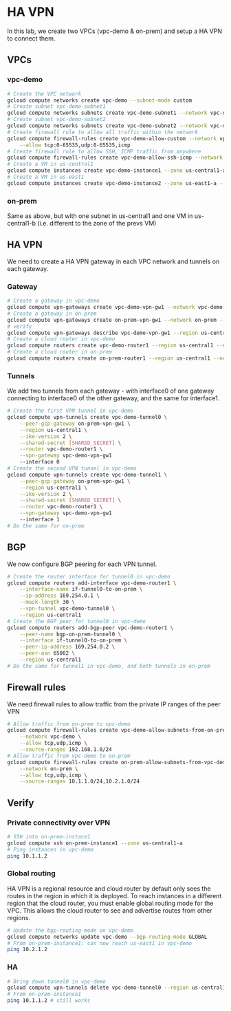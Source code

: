 # HA VPN
In this lab, we create two VPCs (vpc-demo & on-prem) and setup a HA VPN to connect them.

## VPCs
### vpc-demo
```sh
# Create the VPC network
gcloud compute networks create vpc-demo --subnet-mode custom
# Create subnet vpc-demo-subnet1
gcloud compute networks subnets create vpc-demo-subnet1 --network vpc-demo --range 10.1.1.0/24 --region us-central1
# Create subnet vpc-demo-subnet2
gcloud compute networks subnets create vpc-demo-subnet2 --network vpc-demo --range 10.2.1.0/24 --region us-east1
# Create firewall rule to allow all traffic within the network
gcloud compute firewall-rules create vpc-demo-allow-custom --network vpc-demo --source-ranges 10.0.0.0/8 \
    --allow tcp:0-65535,udp:0-65535,icmp
# Create firewall rule to allow SSH, ICMP traffic from anywhere
gcloud compute firewall-rules create vpc-demo-allow-ssh-icmp --network vpc-demo --allow tcp:22,icmp
# Create a VM in us-central1
gcloud compute instances create vpc-demo-instance1 --zone us-central1-a --subnet vpc-demo-subnet1
# Create a VM in us-east1
gcloud compute instances create vpc-demo-instance2 --zone us-east1-a --subnet vpc-demo-subnet2
```
### on-prem
Same as above, but with one subnet in us-central1 and one VM in us-central1-b (i.e. different to the zone of the prevs VM)

## HA VPN
We need to create a HA VPN gateway in each VPC network and tunnels on each gateway.
### Gateway
```sh
# Create a gateway in vpc-demo
gcloud compute vpn-gateways create vpc-demo-vpn-gw1 --network vpc-demo --region us-central1
# Create a gateway in on-prem
gcloud compute vpn-gateways create on-prem-vpn-gw1 --network on-prem --region us-central1
# verify
gcloud compute vpn-gateways describe vpc-demo-vpn-gw1 --region us-central1
# Create a cloud router in vpc-demo
gcloud compute routers create vpc-demo-router1 --region us-central1 --network vpc-demo --asn 65001
# Create a cloud router in on-prem
gcloud compute routers create on-prem-router1 --region us-central1 --network on-prem --asn 65002
```
### Tunnels
We add two tunnels from each gateway - with interface0 of one gateway connecting to interface0 of the other gateway, and the same for interface1.
```sh
# Create the first VPN tunnel in vpc-demo
gcloud compute vpn-tunnels create vpc-demo-tunnel0 \
    --peer-gcp-gateway on-prem-vpn-gw1 \
    --region us-central1 \
    --ike-version 2 \
    --shared-secret [SHARED_SECRET] \
    --router vpc-demo-router1 \
    --vpn-gateway vpc-demo-vpn-gw1
    --interface 0
# Create the second VPN tunnel in vpc-demo
gcloud compute vpn-tunnels create vpc-demo-tunnel1 \
    --peer-gcp-gateway on-prem-vpn-gw1 \
    --region us-central1 \
    --ike-version 2 \
    --shared-secret [SHARED_SECRET] \
    --router vpc-demo-router1 \
    --vpn-gateway vpc-demo-vpn-gw1
    --interface 1
# Do the same for on-prem
```

## BGP
We now configure BGP peering for each VPN tunnel.
```sh
# Create the router interface for tunnel0 in vpc-demo
gcloud compute routers add-interface vpc-demo-router1 \
    --interface-name if-tunnel0-to-on-prem \
    --ip-address 169.254.0.1 \
    --mask-length 30 \
    --vpn-tunnel vpc-demo-tunnel0 \
    --region us-central1
# Create the BGP peer for tunnel0 in vpc-demo
gcloud compute routers add-bgp-peer vpc-demo-router1 \
    --peer-name bgp-on-prem-tunnel0 \
    --interface if-tunnel0-to-on-prem \
    --peer-ip-address 169.254.0.2 \
    --peer-asn 65002 \
    --region us-central1
# Do the same for tunnel1 in vpc-demo, and both tunnels in on-prem
```

## Firewall rules
We need firewall rules to allow traffic from the private IP ranges of the peer VPN
```sh
# Allow traffic from on-prem to vpc-demo
gcloud compute firewall-rules create vpc-demo-allow-subnets-from-on-prem \
    --network vpc-demo \
    --allow tcp,udp,icmp \
    --source-ranges 192.168.1.0/24
# Allow traffic from vpc-demo to on-prem
gcloud compute firewall-rules create on-prem-allow-subnets-from-vpc-demo \
    --network on-prem \
    --allow tcp,udp,icmp \
    --source-ranges 10.1.1.0/24,10.2.1.0/24
```

## Verify
### Private connectivity over VPN
```sh
# SSH into on-prem-instace1
gcloud compute ssh on-prem-instance1 --zone us-central1-a
# Ping instances in vpc-demo
ping 10.1.1.2
```
### Global routing
HA VPN is a regional resource and cloud router by default only sees the routes in the region in which it is deployed.
To reach instances in a different region that the cloud router, you must enable global routing mode for the VPC.
This allows the cloud router to see and advertise routes from other regions.
```sh
# Update the bgp-routing-mode on vpc-demo
gcloud compute networks update vpc-demo --bgp-routing-mode GLOBAL
# From on-prem-instance1: can now reach us-east1 in vpc-demo
ping 10.2.1.2
```
### HA
```sh
# Bring down tunnel0 in vpc-demo
gcloud compute vpn-tunnels delete vpc-demo-tunnel0 --region us-central1
# From on-prem-instance1
ping 10.1.1.2 # still works
```
